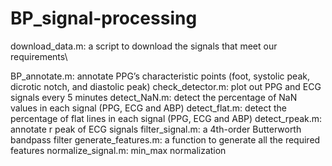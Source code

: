 # BP_signal-processing
download_data.m: a script to download the signals that meet our requirements\\

BP_annotate.m: annotate PPG’s characteristic points (foot, systolic peak, dicrotic notch, and diastolic peak)
check_detector.m: plot out PPG and ECG signals every 5 minutes
detect_NaN.m: detect the percentage of NaN values in each signal (PPG, ECG and ABP)
detect_flat.m: detect the percentage of flat lines in each signal (PPG, ECG and ABP)
detect_rpeak.m: annotate r peak of ECG signals
filter_signal.m: a 4th-order Butterworth bandpass filter
generate_features.m: a function to generate all the required features
normalize_signal.m: min_max normalization

